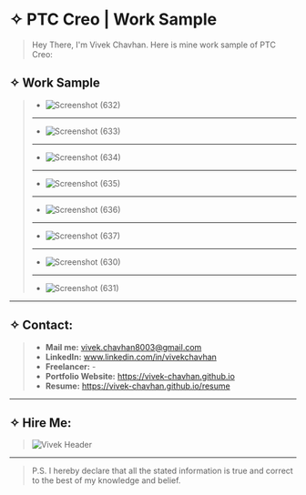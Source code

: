 # &#10023; PTC Creo | Work Sample

> Hey There,
> I'm Vivek Chavhan. Here is mine work sample of PTC Creo:
> 

## &#10023; Work Sample

> * ![Screenshot (632)](https://user-images.githubusercontent.com/83652490/117566942-31821d00-b0d7-11eb-8831-86ee92fde2ca.png)
> ----
> * ![Screenshot (633)](https://user-images.githubusercontent.com/83652490/117566945-33e47700-b0d7-11eb-8f43-c1ea9ec2f694.png)
> ---
> - ![Screenshot (634)](https://user-images.githubusercontent.com/83652490/117566946-3515a400-b0d7-11eb-92f0-d55044635f61.png)
> ---
> * ![Screenshot (635)](https://user-images.githubusercontent.com/83652490/117566948-3646d100-b0d7-11eb-8e9f-1c3a57f4a409.png)
> ---
> * ![Screenshot (636)](https://user-images.githubusercontent.com/83652490/117566950-3777fe00-b0d7-11eb-8b17-927402a13cb3.png)
> ---
> * ![Screenshot (637)](https://user-images.githubusercontent.com/83652490/117566951-38a92b00-b0d7-11eb-9196-7b46004d7d73.png)
> ---
> * ![Screenshot (630)](https://user-images.githubusercontent.com/83652490/117566955-3a72ee80-b0d7-11eb-9e15-9005b9207936.png)
> ---
> * ![Screenshot (631)](https://user-images.githubusercontent.com/83652490/117566956-3ba41b80-b0d7-11eb-888a-dfe5776e8800.png)

---

## &#10023; Contact:

> * **Mail me:** vivek.chavhan8003@gmail.com
> * **LinkedIn:** www.linkedin.com/in/vivekchavhan
> * **Freelancer:** -
> * **Portfolio Website:** https://vivek-chavhan.github.io
> * **Resume:** https://vivek-chavhan.github.io/resume
 ---
## &#10023; Hire Me:
> ![Vivek Header](https://user-images.githubusercontent.com/83652490/117562356-0211e700-b0bc-11eb-9cba-e56b4dea9a80.png)
---
> P.S. I hereby declare that all the stated information is true and correct to the best of my knowledge and belief. 

